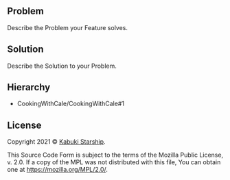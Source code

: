 ## Problem

Describe the Problem your Feature solves.

## Solution

Describe the Solution to your Problem.

## Hierarchy

* CookingWithCale/CookingWithCale#1

## License

Copyright 2021 © [Kabuki Starship](https://kabukistarship.com).

This Source Code Form is subject to the terms of the Mozilla Public License, v. 2.0. If a copy of the MPL was not distributed with this file, You can obtain one at <https://mozilla.org/MPL/2.0/>.
